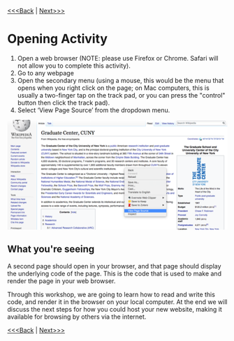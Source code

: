 [<<<Back](introduction.md) | [Next>>>](basic.md)

# Opening Activity

1. Open a web browser (NOTE: please use Firefox or Chrome. Safari will not allow you to complete this activity). 
2. Go to any webpage
3. Open the secondary menu (using a mouse, this would be the menu that opens when you right click on the page; on Mac computers, this is usually a two-finger tap on the track pad, or you can press the "control" button then click the track pad).
4. Select ‘View Page Source’ from the dropdown menu. 


![Image showing dropdown menu that appears when right clicking on a website in Chrome or Firefox](page_source.jpeg)

## What you're seeing

A second page should open in your browser, and that page should display the underlying code of the page. This is the code that is used to make and render the page in your web browser. 

Through this workshop, we are going to learn how to read and write this code, and render it in the browser on your local computer. At the end we will discuss the next steps for how you could host your new website, making it available for browsing by others via the internet.

[<<<Back](introduction.md) | [Next>>>](basic.md)
